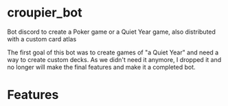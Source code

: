 # croupier_bot
Bot discord to create a Poker game or a Quiet Year game, also distributed with a custom card atlas

The first goal of this bot was to create games of "a Quiet Year" and need a way to create custom decks.
As we didn't need it anymore, I dropped it and no longer will make the final features and make it a completed bot.

# Features
